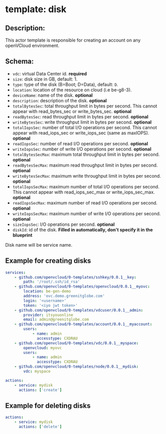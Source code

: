 # template: disk

## Description: 
This actor template is responsible for creating an account on any openVCloud environment.

## Schema:
- `vdc`: virtual Data Center id. **required**
- `size`: disk size in GB, default: 1.
- `type`: type of the disk (B=Boot; D=Data), default: `D`.
- `location`: location of the resource on cloud (i.e be-g8-3).
- `deviceName`: name of the disk. **optional**
- `description`: description of the disk. **optional**
- `totalBytesSec`: total throughput limit in bytes per second. This cannot appear with read_bytes_sec or write_bytes_sec. **optional**
- `readBytesSec`: read throughput limit in bytes per second. **optional**
- `writeBytesSec`: write throughput limit in bytes per second. **optional**
- `totalIopsSec`: number of total I/O operations per second. This cannot appear with read_iops_sec or write_iops_sec (same as maxIOPS). **optional**
- `readIopsSec`: number of read I/O operations per second. **optional**
- `writeIopsSec`: number of write I/O operations per second. **optional**
- `totalBytesSecMax`: maximum total throughput limit in bytes per second. **optional**
- `readBytesSecMax`: maximum read throughput limit in bytes per second. **optional**
- `writeBytesSecMax`: maximum write throughput limit in bytes per second. **optional**
- `totalIopsSecMax`: maximum number of total I/O operations per second. This cannot appear with read_iops_sec_max or write_iops_sec_max. **optional**
- `readIopsSecMax`: maximum number of read I/O operations per second. **optional**
- `writeIopsSecMax`: maximum number of write I/O operations per second. **optional**
- `sizeIopsSec`: I/O operations per second. **optional**
- `diskId`: id of the disk. **Filled in automatically, don't specify it in the blueprint**

Disk name will be service name.

## Example for creating disks

``` yaml
services:
    - github.com/openvcloud/0-templates/sshkey/0.0.1__key:
        path: '/root/.ssh/id_rsa'
    - github.com/openvcloud/0-templates/openvcloud/0.0.1__myovc:
        location: be-gen-demo
        address: 'ovc.demo.greenitglobe.com'
        login: '<username>'
        token: '<iyo jwt token>'
    - github.com/openvcloud/0-templates/vdcuser/0.0.1__admin:
        provider: itsyouonline
        email: admin@greenitglobe.com
    - github.com/openvcloud/0-templates/account/0.0.1__myaccount:
        users:
            - name: admin
              accesstype: CXDRAU
    - github.com/openvcloud/0-templates/vdc/0.0.1__myspace:
        openvcloud: myovc
        users:
            - name: admin
              accesstype: CXDRAU          
    - github.com/openvcloud/0-templates/node/0.0.1__mydisk:
        vdc: myspace

actions:
    - service: mydisk     
      actions: ['create']    
```

## Example for deleting disks
``` yaml
actions:
    - service: mydisk     
      actions: ['delete']  
```